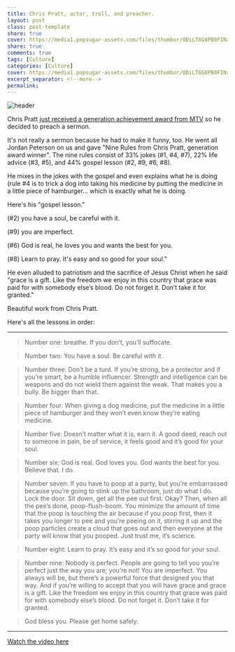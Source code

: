 ```yaml
--- 
title: Chris Pratt, actor, troll, and preacher. 
layout: post
class: post-template
share: true
cover: https://media1.popsugar-assets.com/files/thumbor/ODiLT6G8PB0FINxpY-eNs8aqmSA/fit-in/1024x1024/filters:format_auto-!!-:strip_icc-!!-/2018/06/18/159/n/1922398/1d484c6cab372d77_GettyImages-978186982/i/Chris-Pratt-Acceptance-Speech-MTV-Awards-2018.jpg
share: true
comments: true
tags: [Culture]
categories: [Culture]
cover: https://media1.popsugar-assets.com/files/thumbor/ODiLT6G8PB0FINxpY-eNs8aqmSA/fit-in/1024x1024/filters:format_auto-!!-:strip_icc-!!-/2018/06/18/159/n/1922398/1d484c6cab372d77_GettyImages-978186982/i/Chris-Pratt-Acceptance-Speech-MTV-Awards-2018.jpg
excerpt_separator: <!--more-->
permalink: 
---
```


![header](https://media1.popsugar-assets.com/files/thumbor/ODiLT6G8PB0FINxpY-eNs8aqmSA/fit-in/1024x1024/filters:format_auto-!!-:strip_icc-!!-/2018/06/18/159/n/1922398/1d484c6cab372d77_GettyImages-978186982/i/Chris-Pratt-Acceptance-Speech-MTV-Awards-2018.jpg)

Chris Pratt [just received a generation achievement award from MTV](http://www.mtv.com/news/3080117/chris-pratt-generation-award-speech-nine-rules/?xrs=_s.tw_main) so he decided to preach a sermon. 

It's not really a sermon because he had to make it funny, too. He went all Jordan Peterson on us and gave "Nine Rules from Chris Pratt, generation award winner". The nine rules consist of 33% jokes (#1, #4, #7), 22% life advice (#3, #5), and 44% gospel lesson (#2, #9, #6, #8). 


He mixes in the jokes with the gospel and even explains what he is doing (rule #4 is to trick a dog into taking his medicine by putting the medicine in a little piece of hamburger... which is exactly what he is doing.

Here's his "gospel lesson." 

(#2) you have a soul, be careful with it.

(#9) you are imperfect. 

(#6) God is real, he loves you and wants the best for you. 

(#8) Learn to pray. It's easy and so good for your soul."


He even alluded to patriotism and the sacrifice of Jesus Christ when he said  "grace is a gift. Like the freedom we enjoy in this country that grace was paid for with somebody else’s blood. Do not forget it. Don’t take it for granted."

Beautiful work from Chris Pratt. 

Here's all the lessons in order: 

-----------------

>Number one: breathe. If you don’t, you’ll suffocate.

>Number two: You have a soul. Be careful with it.

> Number three: Don’t be a turd. If you’re strong, be a protector and if you’re smart, be a humble influencer. Strength and intelligence can be weapons and do not wield them against the weak. That makes you a bully. Be bigger than that.

> Number four: When giving a dog medicine, put the medicine in a little piece of hamburger and they won’t even know they’re eating medicine.

>Number five: Doesn’t matter what it is, earn it. A good deed, reach out to someone in pain, be of service, it feels good and it’s good for your soul.

>Number six: God is real. God loves you. God wants the best for you. Believe that. I do.

>Number seven: If you have to poop at a party, but you’re embarrassed because you’re going to stink up the bathroom, just do what I do. Lock the door. Sit down, get all the pee out first. Okay? Then, when all the pee’s done, poop-flush-boom. You minimize the amount of time that the poop is touching the air because if you poop first, then it takes you longer to pee and you’re peeing on it, stirring it up and the poop particles create a cloud that goes out and then everyone at the party will know that you pooped. Just trust me, it’s science.

>Number eight: Learn to pray. It’s easy and it’s so good for your soul.

>Number nine: Nobody is perfect. People are going to tell you you’re perfect just the way you are; you’re not! You are imperfect. You always will be, but there’s a powerful force that designed you that way. And if you’re willing to accept that you will have grace and grace is a gift. Like the freedom we enjoy in this country that grace was paid for with somebody else’s blood. Do not forget it. Don’t take it for granted.

>God bless you. Please get home safely.

------


[Watch the video here](http://www.mtv.com/video-clips/igsbd5/movie-tv-awards-2018-chris-pratt-is-our-generation-award-recipient)
